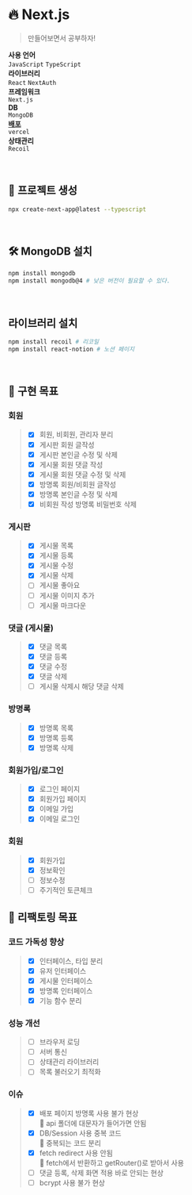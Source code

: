 # 🔥 Next.js

> 만들어보면서 공부하자!

**사용 언어**<br>
`JavaScript` `TypeScript`<br>
**라이브러리**<br>
`React` `NextAuth`<br>
**프레임워크**<br>
`Next.js`<br>
**DB**<br>
`MongoDB`<br>
[**배포**](https://dev-simplepage.vercel.app/)<br>
`vercel`<br>
**상태관리**<br>
`Recoil`

<br>

## 📂 프로젝트 생성

```bash
npx create-next-app@latest --typescript
```

<br>

## 🛠️ MongoDB 설치

```bash
npm install mongodb
npm install mongodb@4 # 낮은 버전이 필요할 수 있다.
```

<br>

## 라이브러리 설치

```bash
npm install recoil # 리코일
npm install react-notion # 노션 페이지
```

<br>

## 🎯 구현 목표

### 회원

> - [x] 회원, 비회원, 관리자 분리
> - [x] 게시판 회원 글작성
> - [x] 게시판 본인글 수정 및 삭제
> - [x] 게시물 회원 댓글 작성
> - [x] 게시물 회원 댓글 수정 및 삭제
> - [x] 방명록 회원/비회원 글작성
> - [x] 방명록 본인글 수정 및 삭제
> - [x] 비회원 작성 방명록 비밀번호 삭제

### 게시판

> - [x] 게시물 목록
> - [x] 게시물 등록
> - [x] 게시물 수정
> - [x] 게시물 삭제
> - [ ] 게시물 좋아요
> - [ ] 게시물 이미지 추가
> - [ ] 게시물 마크다운

### 댓글 (게시물)

> - [x] 댓글 목록
> - [x] 댓글 등록
> - [x] 댓글 수정
> - [x] 댓글 삭제
> - [ ] 게시물 삭제시 해당 댓글 삭제

### 방명록

> - [x] 방명록 목록
> - [x] 방명록 등록
> - [x] 방명록 삭제

### 회원가입/로그인

> - [x] 로그인 페이지
> - [x] 회원가입 페이지
> - [x] 이메일 가입
> - [x] 이메일 로그인

### 회원

> - [x] 회원가입
> - [x] 정보확인
> - [ ] 정보수정
> - [ ] 주기적인 토큰체크

## 🎯 리팩토링 목표

### 코드 가독성 향상

> - [x] 인터페이스, 타입 분리
> - [x] 유저 인터페이스
> - [x] 게시물 인터페이스
> - [x] 방명록 인터페이스
> - [x] 기능 함수 분리

### 성능 개선

> - [ ] 브라우저 로딩
> - [ ] 서버 통신
> - [ ] 상태관리 라이브러리
> - [ ] 목록 불러오기 최적화

### 이슈

> - [x] 배포 페이지 방명록 사용 불가 현상<br>
>       🧨 api 폴더에 대문자가 들어가면 안됨
> - [x] DB/Session 사용 중복 코드<br>
>       🧨 중복되는 코드 분리
> - [x] fetch redirect 사용 안됨<br>
>       🧨 fetch에서 반환하고 getRouter()로 받아서 사용
> - [ ] 댓글 등록, 삭제 화면 적용 바로 안되는 현상
> - [ ] bcrypt 사용 불가 현상
